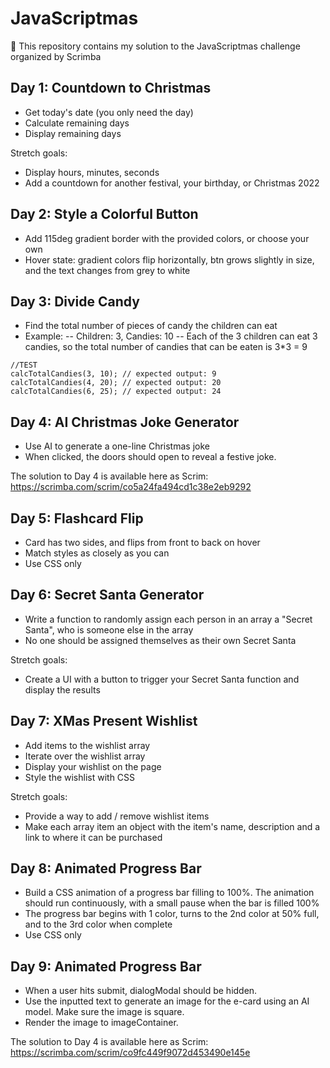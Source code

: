 # JavaScriptmas

🎄 This repository contains my solution to the JavaScriptmas challenge organized by Scrimba

## Day 1: Countdown to Christmas

- Get today's date (you only need the day)
- Calculate remaining days
- Display remaining days

Stretch goals:

- Display hours, minutes, seconds
- Add a countdown for another festival, your birthday, or Christmas 2022

## Day 2: Style a Colorful Button

- Add 115deg gradient border with the provided colors, or choose your own
- Hover state: gradient colors flip horizontally, btn grows slightly in size, and the text changes from grey to white

## Day 3: Divide Candy

- Find the total number of pieces of candy the children can eat
- Example:
  -- Children: 3, Candies: 10
  -- Each of the 3 children can eat 3 candies, so the total number of candies that can be eaten is 3\*3 = 9

```
//TEST
calcTotalCandies(3, 10); // expected output: 9
calcTotalCandies(4, 20); // expected output: 20
calcTotalCandies(6, 25); // expected output: 24
```

## Day 4: AI Christmas Joke Generator

- Use AI to generate a one-line Christmas joke
- When clicked, the doors should open to reveal a festive joke.

The solution to Day 4 is available here as Scrim: https://scrimba.com/scrim/co5a24fa494cd1c38e2eb9292

## Day 5: Flashcard Flip

- Card has two sides, and flips from front to back on hover
- Match styles as closely as you can
- Use CSS only

## Day 6: Secret Santa Generator

- Write a function to randomly assign each person in an array a "Secret Santa", who is someone else in the array
- No one should be assigned themselves as their own Secret Santa

Stretch goals:

- Create a UI with a button to trigger your Secret Santa function and display the results

## Day 7: XMas Present Wishlist

- Add items to the wishlist array
- Iterate over the wishlist array
- Display your wishlist on the page
- Style the wishlist with CSS

Stretch goals:

- Provide a way to add / remove wishlist items
- Make each array item an object with the item's name, description and a link to where it can be purchased

## Day 8: Animated Progress Bar

- Build a CSS animation of a progress bar filling to 100%. The animation should run continuously, with a small pause when the bar is filled 100%
- The progress bar begins with 1 color, turns to the 2nd color at 50% full, and to the 3rd color when complete
- Use CSS only

## Day 9: Animated Progress Bar

- When a user hits submit, dialogModal should be hidden.
- Use the inputted text to generate an image for the e-card using an AI model. Make sure the image is square.
- Render the image to imageContainer.

The solution to Day 4 is available here as Scrim: https://scrimba.com/scrim/co9fc449f9072d453490e145e
